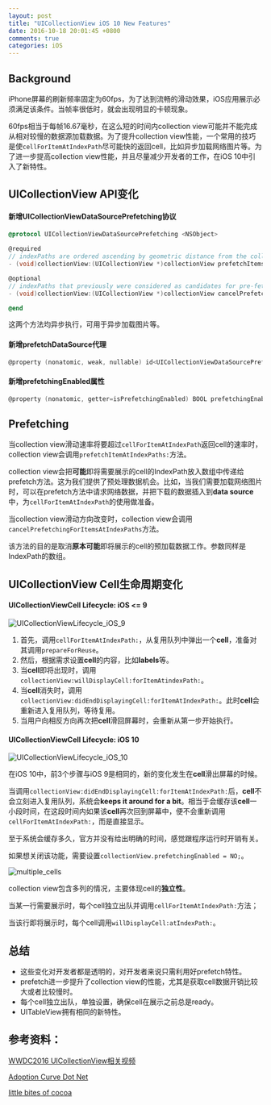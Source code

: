```yaml
---
layout: post
title: "UICollectionView iOS 10 New Features"
date: 2016-10-18 20:01:45 +0800
comments: true
categories: iOS
---
```


## Background

iPhone屏幕的刷新频率固定为60fps，为了达到流畅的滑动效果，iOS应用展示必须满足该条件。当帧率很低时，就会出现明显的卡顿现象。

60fps相当于每帧16.67毫秒，在这么短的时间内collection view可能并不能完成从相对较慢的数据源加载数据。为了提升collection view性能，一个常用的技巧是使`cellForItemAtIndexPath`尽可能快的返回cell，比如异步加载网络图片等。为了进一步提高collection view性能，并且尽量减少开发者的工作，在iOS 10中引入了新特性。

## UICollectionView API变化

#### 新增UICollectionViewDataSourcePrefetching协议

```objective-c
@protocol UICollectionViewDataSourcePrefetching <NSObject>
  
@required
// indexPaths are ordered ascending by geometric distance from the collection view
- (void)collectionView:(UICollectionView *)collectionView prefetchItemsAtIndexPaths:(NSArray<NSIndexPath *> *)indexPaths NS_AVAILABLE_IOS(10_0);

@optional
// indexPaths that previously were considered as candidates for pre-fetching, but were not actually used; may be a subset of the previous call to -collectionView:prefetchItemsAtIndexPaths:
- (void)collectionView:(UICollectionView *)collectionView cancelPrefetchingForItemsAtIndexPaths:(NSArray<NSIndexPath *> *)indexPaths  NS_AVAILABLE_IOS(10_0);

@end
```

这两个方法均异步执行，可用于异步加载图片等。

#### 新增prefetchDataSource代理

```objective-c
@property (nonatomic, weak, nullable) id<UICollectionViewDataSourcePrefetching> prefetchDataSource NS_AVAILABLE_IOS(10_0);
```

#### 新增prefetchingEnabled属性

```objective-c
@property (nonatomic, getter=isPrefetchingEnabled) BOOL prefetchingEnabled NS_AVAILABLE_IOS(10_0);
```

## Prefetching

当collection view滑动速率将要超过`cellForItemAtIndexPath`返回cell的速率时，collection view会调用`prefetchItemAtIndexPaths:`方法。

collection view会把**可能**即将需要展示的cell的IndexPath放入数组中传递给prefetch方法。这为我们提供了预处理数据机会。比如，当我们需要加载网络图片时，可以在prefetch方法中请求网络数据，并把下载的数据插入到**data source**中，为`cellForItemAtIndexPath`的使用做准备。

当collection view滑动方向改变时，collection view会调用`cancelPrefetchingForItemsAtIndexPaths`方法。

该方法的目的是取消**原本可能**即将展示的cell的预加载数据工作。参数同样是IndexPath的数组。

## UICollectionView Cell生命周期变化

#### UICollectionViewCell Lifecycle: iOS <= 9

 ![UICollectionViewLifecycle_iOS_9](http://ofj92itlz.bkt.clouddn.com/UICollectionView:UICollectionViewLifecycle_iOS_9.jpeg)

1. 首先，调用`cellForItemAtIndexPath:`，从复用队列中弹出一个**cell**，准备对其调用`prepareForReuse`。
2. 然后，根据需求设置**cell**的内容，比如**labels**等。
3. 当**cell**即将出现时，调用`collectionView:willDisplayCell:forItemAtindexPath:`。
4. 当**cell**消失时，调用`collectionView:didEndDisplayingCell:forItemAtIndexPath:`。此时**cell**会重新进入复用队列，等待复用。
5. 当用户向相反方向再次把**cell**滑回屏幕时，会重新从第一步开始执行。

#### UICollectionViewCell Lifecycle: iOS 10

 ![UICollectionViewLifecycle_iOS_10](http://ofj92itlz.bkt.clouddn.com/UICollectionView:UICollectionViewLifecycle_iOS_10.jpeg)

在iOS 10中，前3个步骤与iOS 9是相同的，新的变化发生在**cell**滑出屏幕的时候。

当调用`collectionView:didEndDisplayingCell:forItemAtIndexPath:`后，**cell**不会立刻进入复用队列，系统会**keeps it around for a bit**。相当于会缓存该**cell**一小段时间，在这段时间内如果该**cell**再次回到屏幕中，便不会重新调用`cellForItemAtIndexPath:`，而是直接显示。

至于系统会缓存多久，官方并没有给出明确的时间，感觉跟程序运行时开销有关。

如果想关闭该功能，需要设置`collectionView.prefetchingEnabled = NO;`。

 ![multiple_cells](http://ofj92itlz.bkt.clouddn.com/UICollectionView:multiple_cells.jpeg)

collection view包含多列的情况，主要体现cell的**独立性**。

当某一行需要展示时，每个cell独立出队并调用`cellForItemAtIndexPath:`方法；

当该行即将展示时，每个cell调用`willDisplayCell:atIndexPath:`。

## 总结

- 这些变化对开发者都是透明的，对开发者来说只需利用好prefetch特性。
- prefetch进一步提升了collection view的性能，尤其是获取cell数据开销比较大或者比较慢时。
- 每个cell独立出队，单独设置，确保cell在展示之前总是ready。
- UITableView拥有相同的新特性。

## 参考资料：

[WWDC2016 UICollectionView相关视频](https://developer.apple.com/videos/play/wwdc2016/219/)

[Adoption Curve Dot Net](https://adoptioncurve.net/archives/2016/06/collection-view-updates-in-ios10/)

[little bites of cocoa](https://littlebitesofcocoa.com/241-uicollectionview-cell-pre-fetching)

